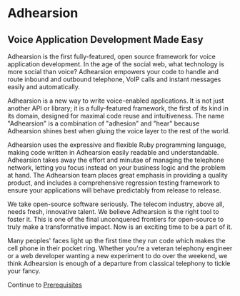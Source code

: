 # Adhearsion

## Voice Application Development Made Easy

Adhearsion is the first fully-featured, open source framework for voice application development. In the age of the social web, what technology is more social than voice? Adhearsion empowers your code to handle and route inbound and outbound telephone, VoIP calls and instant messages easily and automatically.

Adhearsion is a new way to write voice-enabled applications. It is not just another API or library; it is a fully-featured framework, the first of its kind in its domain, designed for maximal code reuse and intuitiveness. The name "Adhearsion" is a combination of "adhesion" and "hear" because Adhearsion shines best when gluing the voice layer to the rest of the world.

Adhearsion uses the expressive and flexible Ruby programming language, making code written in Adhearsion easily readable and understandable.  Adhearsion takes away the effort and minutae of managing the telephone network, letting you focus instead on your business logic and the problem at hand.  The Adhearsion team places great emphasis in providing a quality product, and includes a comprehensive regression testing framework to ensure your applications will behave predictably from release to release.

We take open-source software seriously. The telecom industry, above all, needs fresh, innovative talent. We believe Adhearsion is the right tool to foster it. This is one of the final unconquered frontiers for open-source to truly make a transformative impact. Now is an exciting time to be a part of it.

Many peoples' faces light up the first time they run code which makes the cell phone in their pocket ring. Whether you're a veteran telephony engineer or a web developer wanting a new experiment to do over the weekend, we think Adhearsion is enough of a departure from classical telephony to tickle your fancy.

<a href="#" rel="docs-nav-active" style="display:none;">docs-nav-getting-started</a>

<div class='docs-progress-nav'>
  <span class="forward">
    Continue to <a href="/docs/getting-started/prerequisites">Prerequisites</a>
  </span>
</div>
